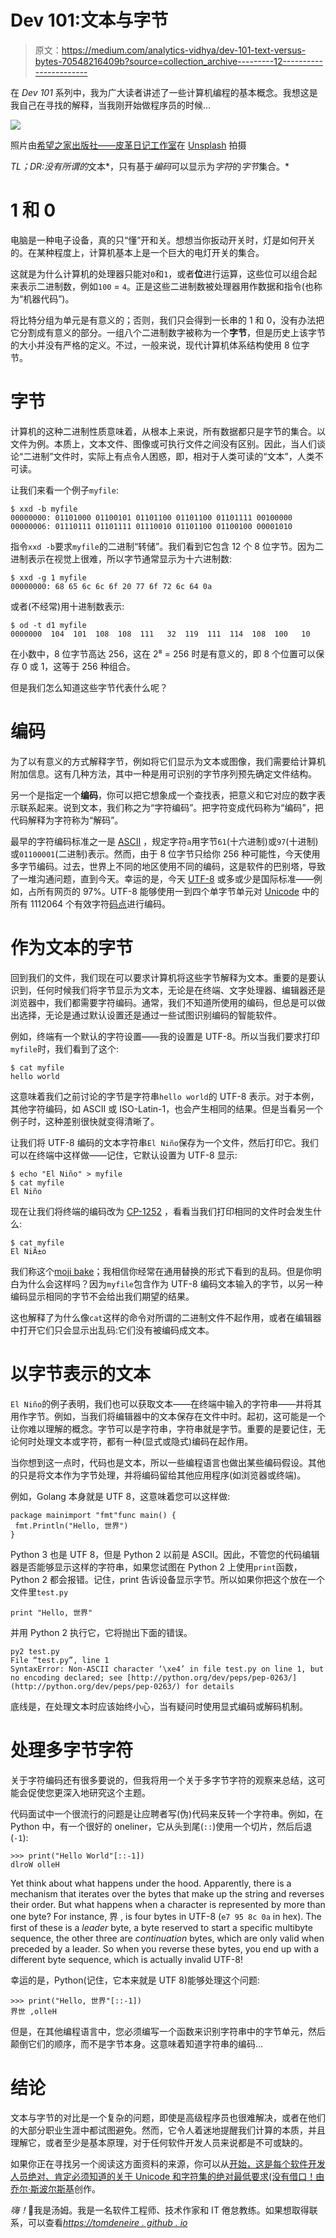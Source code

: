 # Dev 101:文本与字节

> 原文：<https://medium.com/analytics-vidhya/dev-101-text-versus-bytes-70548216409b?source=collection_archive---------12----------------------->

在 *Dev 101* 系列中，我为广大读者讲述了一些计算机编程的基本概念。我想这是我自己在寻找的解释，当我刚开始做程序员的时候…

![](img/408ec69111b712c4eb3d3f9e3bd83ea6.png)

照片由[希望之家出版社——皮革日记工作室](https://unsplash.com/@hope_house_press_leather_diary_studio?utm_source=unsplash&utm_medium=referral&utm_content=creditCopyText)在 [Unsplash](https://unsplash.com/s/photos/binary?utm_source=unsplash&utm_medium=referral&utm_content=creditCopyText) 拍摄

*TL；DR:没有所谓的*文本*，只有基于*编码*可以显示为*字符*的*字节*集合。*

# 1 和 0

电脑是一种电子设备，真的只“懂”开和关。想想当你扳动开关时，灯是如何开关的。在某种程度上，计算机基本上是一个巨大的电灯开关的集合。

这就是为什么计算机的处理器只能对`0`和`1`，或者**位**进行运算，这些位可以组合起来表示二进制数，例如`100` = `4`。正是这些二进制数被处理器用作数据和指令(也称为“机器代码”)。

将比特分组为单元是有意义的；否则，我们只会得到一长串的 1 和 0，没有办法把它分割成有意义的部分。一组八个二进制数字被称为一个**字节**，但是历史上该字节的大小并没有严格的定义。不过，一般来说，现代计算机体系结构使用 8 位字节。

# 字节

计算机的这种二进制性质意味着，从根本上来说，所有数据都只是字节的集合。以文件为例。本质上，文本文件、图像或可执行文件之间没有区别。因此，当人们谈论“二进制”文件时，实际上有点令人困惑，即，相对于人类可读的“文本”，人类不可读。

让我们来看一个例子`myfile`:

```
$ xxd -b myfile
00000000: 01101000 01100101 01101100 01101100 01101111 00100000  
00000006: 01110111 01101111 01110010 01101100 01100100 00001010
```

指令`xxd -b`要求`myfile`的二进制“转储”。我们看到它包含 12 个 8 位字节。因为二进制表示在视觉上很难，所以字节通常显示为十六进制数:

```
$ xxd -g 1 myfile 
00000000: 68 65 6c 6c 6f 20 77 6f 72 6c 64 0a
```

或者(不经常)用十进制数表示:

```
$ od -t d1 myfile 
0000000  104  101  108  108  111   32  119  111  114  108  100   10
```

在小数中，8 位字节高达 256，这在 2⁸ = 256 时是有意义的，即 8 个位置可以保存 0 或 1，这等于 256 种组合。

但是我们怎么知道这些字节代表什么呢？

# 编码

为了以有意义的方式解释字节，例如将它们显示为文本或图像，我们需要给计算机附加信息。这有几种方法，其中一种是用可识别的字节序列预先确定文件结构。

另一个是指定一个**编码**，你可以把它想象成一个查找表，把意义和它对应的数字表示联系起来。说到文本，我们称之为“字符编码”。把字符变成代码称为“编码”，把代码解释为字符称为“解码”。

最早的字符编码标准之一是 [ASCII](https://en.wikipedia.org/wiki/ASCII) ，规定字符`a`用字节`61`(十六进制)或`97`(十进制)或`01100001`(二进制)表示。然而，由于 8 位字节只给你 256 种可能性，今天使用多字节编码。过去，世界上不同的地区使用不同的编码，这是软件的巴别塔，导致了一堆沟通问题，直到今天。幸运的是，今天 [UTF-8](https://en.wikipedia.org/wiki/UTF-8) 或多或少是国际标准——例如，占所有网页的 97%。UTF-8 能够使用一到四个单字节单元对 [Unicode](https://en.wikipedia.org/wiki/Unicode) 中的所有 1112064 个有效字符[码点](https://en.wikipedia.org/wiki/Code_point)进行编码。

# 作为文本的字节

回到我们的文件，我们现在可以要求计算机将这些字节解释为文本。重要的是要认识到，任何时候我们将字节显示为文本，无论是在终端、文字处理器、编辑器还是浏览器中，我们都需要字符编码。通常，我们不知道所使用的编码，但总是可以做出选择，无论是通过默认设置还是通过一些试图识别编码的智能软件。

例如，终端有一个默认的字符设置——我的设置是 UTF-8。所以当我们要求打印`myfile`时，我们看到了这个:

```
$ cat myfile 
hello world
```

这意味着我们之前讨论的字节是字符串`hello world`的 UTF-8 表示。对于本例，其他字符编码，如 ASCII 或 ISO-Latin-1，也会产生相同的结果。但是当看另一个例子时，这种差别很快就变得清晰了。

让我们将 UTF-8 编码的文本字符串`El Niño`保存为一个文件，然后打印它。我们可以在终端中这样做——记住，它默认设置为 UTF-8 显示:

```
$ echo "El Niño" > myfile
$ cat myfile
El Niño
```

现在让我们将终端的编码改为 [CP-1252](https://en.wikipedia.org/wiki/Windows-1252) ，看看当我们打印相同的文件时会发生什么:

```
$ cat myfile
El NiÃ±o
```

我们称这个[moji bake](https://en.wikipedia.org/wiki/Mojibake)；我相信你经常在通用替换的形式下看到的乱码。但是你明白为什么会这样吗？因为`myfile`包含作为 UTF-8 编码文本输入的字节，以另一种编码显示相同的字节不会给出我们期望的结果。

这也解释了为什么像`cat`这样的命令对所谓的二进制文件不起作用，或者在编辑器中打开它们只会显示出乱码:它们没有被编码成文本。

# 以字节表示的文本

`El Niño`的例子表明，我们也可以获取文本——在终端中输入的字符串——并将其用作字节。例如，当我们将编辑器中的文本保存在文件中时。起初，这可能是一个让你难以理解的概念。字节可以是字符串，字符串就是字节。重要的是要记住，无论何时处理文本或字符，都有一种(显式或隐式)编码在起作用。

当你想到这一点时，代码也是文本，所以一些编程语言也做出某些编码假设。其他的只是将文本作为字节处理，并将编码留给其他应用程序(如浏览器或终端)。

例如，Golang 本身就是 UTF 8，这意味着您可以这样做:

```
package mainimport "fmt"func main() {
 fmt.Println("Hello, 世界")
}
```

Python 3 也是 UTF 8，但是 Python 2 以前是 ASCII。因此，不管您的代码编辑器是否能够显示这样的字符串，如果您试图在 Python 2 上使用`print`函数，Python 2 都会报错。记住，print 告诉设备显示字节。所以如果你把这个放在一个文件里`test.py`

```
print "Hello, 世界"
```

并用 Python 2 执行它，它将抛出下面的错误。

```
py2 test.py 
File “test.py”, line 1
SyntaxError: Non-ASCII character ‘\xe4’ in file test.py on line 1, but no encoding declared; see [http://python.org/dev/peps/pep-0263/](http://python.org/dev/peps/pep-0263/) for details
```

底线是，在处理文本时应该始终小心，当有疑问时使用显式编码或解码机制。

# 处理多字节字符

关于字符编码还有很多要说的，但我将用一个关于多字节字符的观察来总结，这可能会促使您更深入地研究这个主题。

代码面试中一个很流行的问题是让应聘者写(伪)代码来反转一个字符串。例如，在 Python 中，有一个很好的 oneliner，它从头到尾(`::`)使用一个切片，然后后退(`-1`):

```
>>> print("Hello World"[::-1])
dlroW olleH
```

Yet think about what happens under the hood. Apparently, there is a mechanism that iterates over the bytes that make up the string and reverses their order. But what happens when a character is represented by more than one byte? For instance, 界 , is four bytes in UTF-8 (`e7 95 8c 0a` in hex). The first of these is a *leader* byte, a byte reserved to start a specific multibyte sequence, the other three are *continuation* bytes, which are only valid when preceded by a leader. So when you reverse these bytes, you end up with a different byte sequence, which is actually invalid UTF-8!

幸运的是，Python(记住，它本来就是 UTF 8)能够处理这个问题:

```
>>> print("Hello, 世界"[::-1])
界世 ,olleH
```

但是，在其他编程语言中，您必须编写一个函数来识别字符串中的字节单元，然后颠倒它们的顺序，而不是字节本身。这意味着知道字符串的编码…

# 结论

文本与字节的对比是一个复杂的问题，即使是高级程序员也很难解决，或者在他们的大部分职业生涯中都试图避免。然而，它令人着迷地提醒我们计算的本质，并且理解它，或者至少是基本原理，对于任何软件开发人员来说都是不可或缺的。

如果你正在寻找另一个阅读这方面资料的来源，你可以从[开始，这是每个软件开发人员绝对、肯定必须知道的关于 Unicode 和字符集的绝对最低要求(没有借口！由](https://www.joelonsoftware.com/2003/10/08/the-absolute-minimum-every-software-developer-absolutely-positively-must-know-about-unicode-and-character-sets-no-excuses/)[乔尔·斯波尔斯基](https://www.joelonsoftware.com/about-me/)创作。

*嗨！*👋我是汤姆。我是一名软件工程师、技术作家和 IT 倦怠教练。如果想取得联系，可以查看[*https://tomdeneire . github . io*](https://tomdeneire.github.io/)